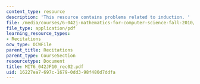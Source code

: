 ```yaml
---
content_type: resource
description: 'This resource contains problems related to induction. '
file: /media/courses/6-042j-mathematics-for-computer-science-fall-2010/16227ea7697c16790dd398f480d7ddfa_MIT6_042JF10_rec02.pdf
file_type: application/pdf
learning_resource_types:
- Recitations
ocw_type: OCWFile
parent_title: Recitations
parent_type: CourseSection
resourcetype: Document
title: MIT6_042JF10_rec02.pdf
uid: 16227ea7-697c-1679-0dd3-98f480d7ddfa
---
```

